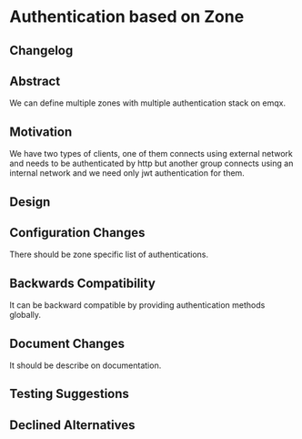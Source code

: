 # Authentication based on Zone

## Changelog

## Abstract

We can define multiple zones with multiple authentication stack on emqx.

## Motivation

We have two types of clients, one of them connects using external network and needs to be authenticated by http
but another group connects using an internal network and we need only jwt authentication for them.

## Design

## Configuration Changes

There should be zone specific list of authentications.

## Backwards Compatibility

It can be backward compatible by providing authentication methods globally.

## Document Changes

It should be describe on documentation.

## Testing Suggestions

## Declined Alternatives
